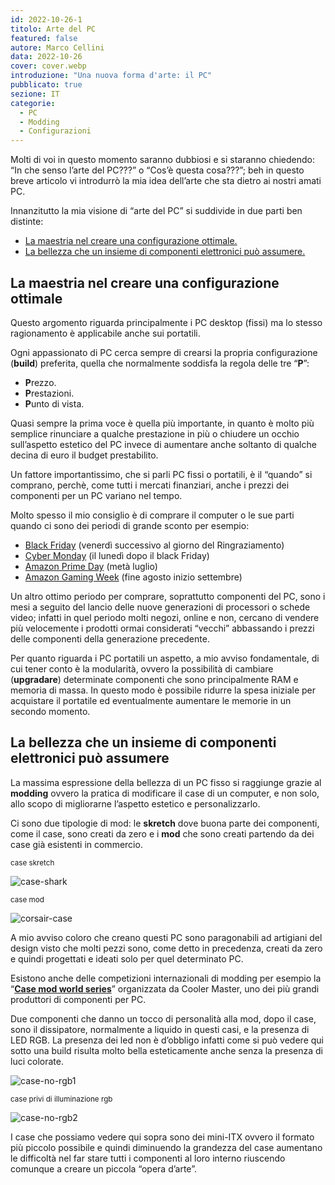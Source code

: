 ```yaml
---
id: 2022-10-26-1
titolo: Arte del PC
featured: false
autore: Marco Cellini
data: 2022-10-26
cover: cover.webp
introduzione: "Una nuova forma d'arte: il PC"
pubblicato: true
sezione: IT
categorie:
  - PC
  - Modding
  - Configurazioni
---
```


Molti di voi in questo momento saranno dubbiosi e si staranno chiedendo: “In che senso l’arte del PC???” o “Cos’è questa cosa???”; beh in questo breve articolo vi introdurrò la mia idea dell’arte che sta dietro ai nostri amati PC. 

Innanzitutto la mia visione di “arte del PC” si suddivide in due parti ben distinte:
- <a href="#configurazione">La maestria nel creare una configurazione ottimale.</a>
- <a href="#modding">La bellezza che un insieme di componenti elettronici può assumere.</a>
<a name="configurazione"></a>
## La maestria nel creare una configurazione ottimale 

Questo argomento riguarda principalmente i PC desktop (fissi) ma lo stesso ragionamento è applicabile anche sui portatili.

Ogni appassionato di PC cerca sempre di crearsi la propria configurazione (**build**) preferita, quella che normalmente soddisfa la regola delle tre “**P**”:

- **P**rezzo.
- **P**restazioni.
- **P**unto di vista.

Quasi sempre la prima voce è quella più importante, in quanto è molto più semplice rinunciare a qualche prestazione in più o chiudere un occhio sull’aspetto estetico del PC invece di aumentare anche soltanto di qualche decina di euro il budget prestabilito.

Un fattore importantissimo, che si parli PC fissi o portatili, è il “quando” si comprano, perchè, come tutti i mercati finanziari, anche i prezzi dei componenti per un PC variano nel tempo.

Molto spesso il mio consiglio è di comprare il computer o le sue parti quando ci sono dei periodi di grande sconto per esempio:

- <a href="https://www.google.com/search?q=black+friday&rlz=1C1CHBF_itIT974IT974&oq=blac&aqs=chrome.0.69i59j69i57j35i19i39j0i20i131i263i433i512j0i67l3j46i20i131i263i433i512j0i67l2.1593j1j7&sourceid=chrome&ie=UTF-8" target="blank">Black Friday</a> (venerdì successivo al giorno del Ringraziamento)
- <a href="https://www.google.com/search?q=cyber+monday&rlz=1C1CHBF_itIT974IT974&sxsrf=ALiCzsZ1CnkOYLzvfcUSs1VqwUHMXWdIug%3A1666627709549&ei=fbhWY-KLIcW8xc8PiNSOmAQ&ved=0ahUKEwiivuaEoPn6AhVFXvEDHQiqA0MQ4dUDCA8&uact=5&oq=cyber+monday&gs_lcp=Cgdnd3Mtd2l6EAMyBAgjECcyBAgjECcyEAgAEIAEEIcCELEDEIMBEBQyCwgAEIAEELEDEIMBMgUIABCABDIECAAQQzIFCAAQgAQyBQgAEIAEMgUIABCABDIFCAAQgAQ6CggAEEcQ1gQQsAM6DQgAEOQCENYEELADGAFKBAhNGAFKBAhBGABKBAhGGAFQqgNYoARghgZoAXABeACAAVmIAacBkgEBMpgBAKABAcgBDcABAdoBBggBEAEYCQ&sclient=gws-wiz" target="blank">Cyber Monday</a> (il lunedì dopo il black Friday)
- <a href="https://www.amazon.it/primeday" target="blank">Amazon Prime Day</a> (metà luglio)
- <a href="https://www.amazon.it/b?ie=UTF8&node=17727355031" target="blank">Amazon Gaming Week</a> (fine agosto inizio settembre)

Un altro ottimo periodo per comprare, soprattutto componenti del PC, sono i mesi a seguito del lancio delle nuove generazioni di processori o schede video; infatti in quel periodo molti negozi, online e non, cercano di vendere più velocemente i prodotti ormai considerati “vecchi” abbassando i prezzi delle componenti della generazione precedente. 

Per quanto riguarda i PC portatili un aspetto, a mio avviso fondamentale, di cui tener conto è la modularità, ovvero la possibilità di cambiare (**upgradare**) determinate componenti che sono principalmente RAM e memoria di massa. In questo modo è possibile ridurre la spesa iniziale per acquistare il portatile ed eventualmente aumentare le memorie in un secondo momento.<a name="modding"></a>
## La bellezza che un insieme di componenti elettronici può assumere

La massima espressione della bellezza di un PC fisso si raggiunge grazie al **modding** ovvero la pratica di modificare il case di un computer, e non solo, allo scopo di migliorarne l’aspetto estetico e personalizzarlo.

Ci sono due tipologie di mod: le **skretch** dove buona parte dei componenti, come il case, sono creati da zero e i **mod**  che sono creati partendo da dei case già esistenti in commercio.

<small>case skretch</small>

![case-shark](/img/posts/arte-del-pc/case-shark.webp)

<small>case mod</small>

![corsair-case](/img/posts/arte-del-pc/corsair-case.webp)


A mio avviso coloro che creano questi PC sono paragonabili ad artigiani del design visto che molti pezzi sono, come detto in precedenza, creati da zero e quindi progettati e ideati solo per quel determinato PC.

Esistono anche delle competizioni internazionali di modding per esempio la “<a href="https://community.coolermaster.com/cmws/?doing_wp_cron=1666433909.3712489604949951171875" target="blank"><b>Case mod world series</b></a>” organizzata da Cooler Master, uno dei più grandi produttori di componenti per PC.

Due componenti che danno un tocco di personalità alla mod, dopo il case, sono il dissipatore, normalmente a liquido in questi casi, e la presenza di LED RGB. La presenza dei led non è d’obbligo infatti come si può vedere qui sotto una build risulta molto bella esteticamente anche senza la presenza di luci colorate.

![case-no-rgb1](/img/posts/arte-del-pc/case-no-rgb1.webp)

<small>case privi di illuminazione rgb</small>

![case-no-rgb2](/img/posts/arte-del-pc/case-no-rgb2.webp)

I case che possiamo vedere qui sopra sono dei mini-ITX ovvero il formato più piccolo possibile e quindi diminuendo la grandezza del case aumentano le difficoltà nel far stare tutti i componenti al loro interno riuscendo comunque a creare un piccola “opera d’arte”.